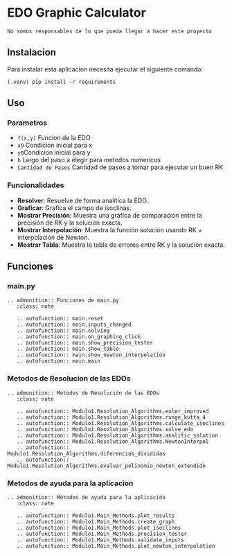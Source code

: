 # EDO Graphic Calculator
```{warning}
No somos responsables de lo que pueda llegar a hacer este proyecto
```

## Instalacion
Para instalar esta aplicacion necesita ejecutar el siguiente comando:

```{code-block}
(.venv) pip install -r requirements 
```

## Uso
### Parametros
- `f(x,y)` Funcion de la EDO
- `x0` Condicion inicial para x
- `y0`Condicion inicial para y
- `h` Largo del paso a elegir para metodos numericos
- `Cantidad de Pasos` Cantidad de pasos a tomar para ejecutar un buen RK

### Funcionalidades

- **Resolver**: Resuelve de forma analítica la EDO.
- **Graficar**: Grafica el campo de isoclinas.
- **Mostrar Precisión**: Muestra una gráfica de comparación entre la precisión de RK y la solución exacta.
- **Mostrar Interpolación**: Muestra la función solución usando RK + interpolación de Newton.
- **Mostrar Tabla**: Muestra la tabla de errores entre RK y la solución exacta.

## Funciones

### main.py
```{eval-rst}
.. admonition:: Funciones de main.py
   :class: note

   .. autofunction:: main.reset
   .. autofunction:: main.inputs_changed
   .. autofunction:: main.solving
   .. autofunction:: main.on_graphing_click
   .. autofunction:: main.show_precision_tester
   .. autofunction:: main.show_table
   .. autofunction:: main.show_newton_interpolation
   .. autofunction:: main.main
```

### Metodos de Resolucion de las EDOs
```{eval-rst}
.. admonition:: Métodos de Resolución de las EDOs
   :class: note

   .. autofunction:: Modulo1.Resolution_Algorithms.euler_improved
   .. autofunction:: Modulo1.Resolution_Algorithms.runge_kutta_4
   .. autofunction:: Modulo1.Resolution_Algorithms.calculate_isoclines
   .. autofunction:: Modulo1.Resolution_Algorithms.solve_edo
   .. autofunction:: Modulo1.Resolution_Algorithms.analitic_solution
   .. autofunction:: Modulo1.Resolution_Algorithms.NewtonInterpol
   .. autofunction:: Modulo1.Resolution_Algorithms.diferencias_divididas
   .. autofunction:: Modulo1.Resolution_Algorithms.evaluar_polinomio_newton_extendido
```

### Metodos de ayuda para la aplicacion
```{eval-rst}
.. admonition:: Métodos de ayuda para la aplicación
   :class: note

   .. autofunction:: Modulo1.Main_Methods.plot_results
   .. autofunction:: Modulo1.Main_Methods.create_graph
   .. autofunction:: Modulo1.Main_Methods.plot_isoclines
   .. autofunction:: Modulo1.Main_Methods.precision_tester
   .. autofunction:: Modulo1.Main_Methods.validate_inputs
   .. autofunction:: Modulo1.Main_Methods.plot_newton_interpolation
```

